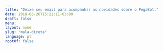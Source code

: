 ```yaml
---
title: "Deixe seu email para acompanhar as novidades sobre o PegaBot."
date: 2018-03-26T15:21:11-03:00
draft: false
menu:
layout: none
slug: "mala-direta"
language: pt
rootOf: false
---
```

